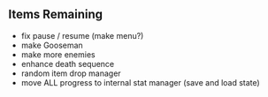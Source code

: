 ## Items Remaining

- fix pause / resume (make menu?)
- make Gooseman
- make more enemies
- enhance death sequence
- random item drop manager
- move ALL progress to internal stat manager (save and load state)
